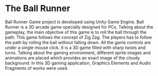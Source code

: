 # The Ball Runner
Ball Runner Game project is developed using Unity Game Engine. Ball Runner is a 3D arcade game specially designed for PCs. Talking about the gameplay, the main objective of this game is to roll the ball through the path. This game follows the concept of Zig Zag. The players has to follow the path by rolling the ball without falling down. All the game controls are under a single mouse click. It is a 3D game filled with sharp twists and turns. Talking about the gaming environment, different sprite images and animations are placed which provides an exact image of the cloudy background. In this 3D gaming application, Graphics Elements and Audio Fragments of works were used.
